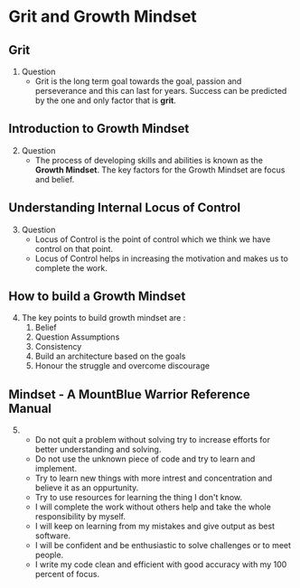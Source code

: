 # Grit and Growth Mindset

## Grit
1. Question 
   * Grit is the long term goal towards the goal, passion and perseverance and this can last for years. Success can be predicted by the one and only factor that is **grit**.

## Introduction to Growth Mindset
2. Question 
   * The process of developing skills and abilities is known as the **Growth Mindset**. The key factors for the Growth Mindset are focus and belief.

## Understanding Internal Locus of Control 
3. Question 
   * Locus of Control is the point of control which we think we have control on that point. 
   * Locus of Control helps in increasing the motivation and makes us to complete the work.

## How to build a Growth Mindset
4.  The key points to build growth mindset are :
    1. Belief
    2. Question Assumptions
    3. Consistency
    4. Build an architecture based on the goals
    5. Honour the struggle and overcome discourage

## Mindset - A MountBlue Warrior Reference Manual
5. 
   * Do not quit a problem without solving try to increase efforts for better understanding and solving.
   * Do not use the unknown piece of code and try to learn and implement.
   * Try to learn new things with more intrest and concentration and believe it as an oppurtunity.
   * Try to use resources for learning the thing I don't know.
   * I will complete the work without others help and take the whole responsibility by myself.
   * I will keep on learning from my mistakes and give output as best software.
   * I will be confident and be enthusiastic to solve challenges or to meet people.
   * I write my code clean and efficient with good accuracy with my 100 percent of focus.